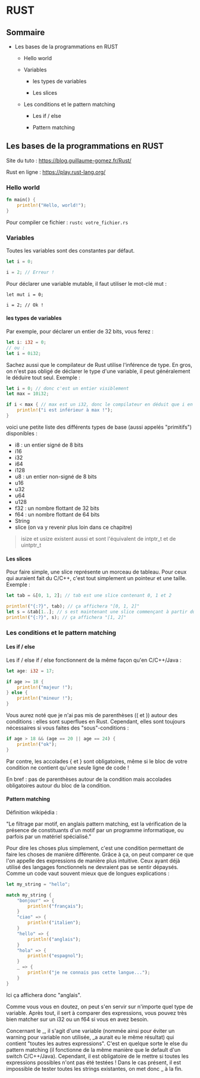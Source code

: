 # RUST
 
## Sommaire

- Les bases de la programmations en RUST
 
  - Hello world
 
  - Variables
 
    - les types de variables
 
    - Les slices
 
  - Les conditions et le pattern matching
 
    - Les if / else
 
    - Pattern matching
 
## Les bases de la programmations en RUST

Site du tuto : https://blog.guillaume-gomez.fr/Rust/

Rust en ligne : https://play.rust-lang.org/

### Hello world

```rust
fn main() {
    println!("Hello, world!");
}
```

Pour compiler ce fichier : `rustc votre_fichier.rs`

### Variables

Toutes les variables sont des constantes par défaut.

```rust
let i = 0;

i = 2; // Erreur !
```

Pour déclarer une variable mutable, il faut utiliser le mot-clé mut :

```
let mut i = 0;

i = 2; // Ok !
```
#### les types de variables

Par exemple, pour déclarer un entier de 32 bits, vous ferez :

```rust
let i: i32 = 0;
// ou :
let i = 0i32;
```

Sachez aussi que le compilateur de Rust utilise l'inférence de type. En gros, on n'est pas obligé de déclarer le type d'une variable, il peut généralement le déduire tout seul. Exemple :

```rust
let i = 0; // donc c'est un entier visiblement
let max = 10i32;

if i < max { // max est un i32, donc le compilateur en déduit que i en est un aussi
    println!("i est inférieur à max !");
}
```
voici une petite liste des différents types de base (aussi appelés "primitifs") disponibles :

- i8 : un entier signé de 8 bits
- i16
- i32
- i64
- i128
- u8 : un entier non-signé de 8 bits
- u16
- u32
- u64
- u128
- f32 : un nombre flottant de 32 bits
- f64 : un nombre flottant de 64 bits
- String
- slice (on va y revenir plus loin dans ce chapitre)

> isize et usize existent aussi et sont l'équivalent de intptr_t et de uintptr_t

#### Les slices

Pour faire simple, une slice représente un morceau de tableau. Pour ceux qui auraient fait du C/C++, c'est tout simplement un pointeur et une taille. Exemple :

```rust
let tab = &[0, 1, 2]; // tab est une slice contenant 0, 1 et 2

println!("{:?}", tab); // ça affichera "[0, 1, 2]"
let s = &tab[1..]; // s est maintenant une slice commençant à partir du 2e élément de tab
println!("{:?}", s); // ça affichera "[1, 2]"
```

### Les conditions et le pattern matching

#### Les if / else

Les if / else if / else fonctionnent de la même façon qu'en C/C++/Java :

```rust
let age: i32 = 17;

if age >= 18 {
    println!("majeur !");
} else {
    println!("mineur !");
}
```

Vous aurez noté que je n'ai pas mis de parenthèses (( et )) autour des conditions : elles sont superflues en Rust. Cependant, elles sont toujours nécessaires si vous faites des "sous"-conditions :

```rust
if age > 18 && (age == 20 || age == 24) {
    println!("ok");
}
```

Par contre, les accolades { et } sont obligatoires, même si le bloc de votre condition ne contient qu'une seule ligne de code !

En bref : pas de parenthèses autour de la condition mais accolades obligatoires autour du bloc de la condition.

#### Pattern matching

Définition wikipédia :

"Le filtrage par motif, en anglais pattern matching, est la vérification de la présence de constituants d'un motif par un programme informatique, ou parfois par un matériel spécialisé."

Pour dire les choses plus simplement, c'est une condition permettant de faire les choses de manière différente. Grâce à ça, on peut comparer ce que l'on appelle des expressions de manière plus intuitive. Ceux ayant déjà utilisé des langages fonctionnels ne devraient pas se sentir dépaysés. Comme un code vaut souvent mieux que de longues explications :

```rust
let my_string = "hello";

match my_string {
    "bonjour" => {
        println!("français");
    }
    "ciao" => {
        println!("italien");
    }
    "hello" => {
        println!("anglais");
    }
    "hola" => {
        println!("espagnol");
    }
    _ => {
        println!("je ne connais pas cette langue...");
    }
}
```

Ici ça affichera donc "anglais".

Comme vous vous en doutez, on peut s'en servir sur n'importe quel type de variable. Après tout, il sert à comparer des expressions, vous pouvez très bien matcher sur un i32 ou un f64 si vous en avez besoin.

Concernant le _, il s'agit d'une variable (nommée ainsi pour éviter un warning pour variable non utilisée, _a aurait eu le même résultat) qui contient "toutes les autres expressions". C'est en quelque sorte le else du pattern matching (il fonctionne de la même manière que le default d'un switch C/C++/Java). Cependant, il est obligatoire de le mettre si toutes les expressions possibles n'ont pas été testées ! Dans le cas présent, il est impossible de tester toutes les strings existantes, on met donc _ à la fin.

